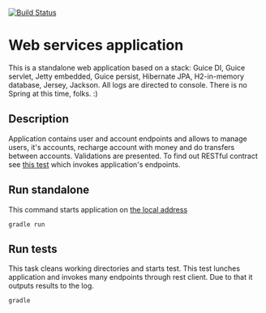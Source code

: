 [![Build Status](https://travis-ci.org/Rustam-Kadyrov/guice-web-services.svg?branch=master)](https://travis-ci.org/Rustam-Kadyrov/guice-web-services)

# Web services application
This is a standalone web application based on a stack:
Guice DI, Guice servlet, Jetty embedded, Guice persist, Hibernate JPA, H2-in-memory database, Jersey, Jackson. All logs are directed to console.
There is no Spring at this time, folks. :)

## Description
Application contains user and account endpoints and allows to manage users, it's accounts, recharge account with money and do transfers between accounts.
Validations are presented. To find out RESTful contract see [this test](server/src/test/java/com/rustam/project/ApplicationTest.java) which invokes application's endpoints. 

## Run standalone

This command starts application on [the local address](http://localhost:8081/my-app/)

    gradle run
    
## Run tests

This task cleans working directories and starts test. This test lunches application and invokes many endpoints through rest client. Due to that it outputs results to the log.  

    gradle

